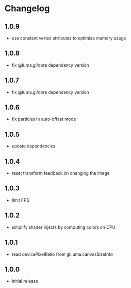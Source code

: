# Changelog

## 1.0.9

- use constant vertex attributes to optimize memory usage

## 1.0.8

- fix @luma.gl/core dependency version

## 1.0.7

- fix @luma.gl/core dependency version

## 1.0.6

- fix particles in auto-offset mode

## 1.0.5

- update dependencies

## 1.0.4

- reset transform feedback on changing the image

## 1.0.3

- limit FPS

## 1.0.2

- simplify shader injects by computing colors on CPU

## 1.0.1

- read devicePixelRatio from gl.luma.canvasSizeInfo

## 1.0.0

- initial release
